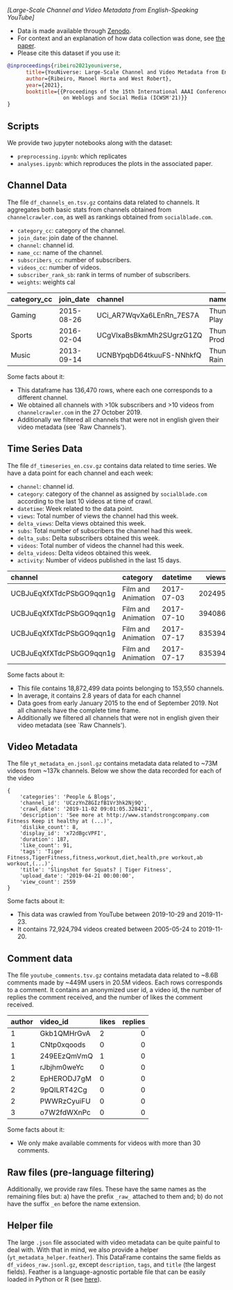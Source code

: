 _[Large-Scale Channel and Video Metadata from English-Speaking YouTube]_

- Data is made available through [Zenodo](https://doi.org/10.5281/zenodo.4650046).
- For context and an explanation of how data collection was done, see [the paper](https://arxiv.org/abs/2012.10378).
- Please cite this dataset if you use it:

```bibtex
@inproceedings{ribeiro2021youniverse,
      title={YouNiverse: Large-Scale Channel and Video Metadata from English-Speaking YouTube},
      author={Ribeiro, Manoel Horta and West Robert},
      year={2021},
      booktitle={{Proceedings of the 15th International AAAI Conference
                  on Weblogs and Social Media (ICWSM'21)}}
}
```

## Scripts

We provide two jupyter notebooks along with the dataset:

- `preprocessing.ipynb`: which replicates
- `analyses.ipynb`: which reproduces the plots in the associated paper.

## Channel Data

The file `df_channels_en.tsv.gz` contains data related to channels.
It aggregates both basic stats from channels obtained from `channelcrawler.com`,
as well as rankings obtained from `socialblade.com`.

- `category_cc`: category of the channel.
- `join_date`: join date of the channel.
- `channel`: channel id.
- `name_cc`: name of the channel.
- `subscribers_cc`: number of subscribers.
- `videos_cc`: number of videos.
- `subscriber_rank_sb`: rank in terms of number of subscribers.
- `weights`: weights cal

| category_cc | join_date  | channel                  | name_cc      | subscribers_cc | videos_cc | subscriber_rank_sb | weights |
| :---------- | :--------- | :----------------------- | :----------- | -------------: | --------: | -----------------: | ------: |
| Gaming      | 2015-08-26 | UCi_AR7WqvXa6LEnRn_7ES7A | Thunder Play |          11500 |       849 |             877395 |  11.175 |
| Sports      | 2016-02-04 | UCgVlxaBsBkmMh2SUgrzG1ZQ | Thunder Prod |          76000 |        61 |             198340 |  5.5295 |
| Music       | 2013-09-14 | UCNBYpqbD64tkuuFS-NNhkfQ | Thunder Rain |          33700 |        58 |             382980 |  6.5855 |

Some facts about it:

- This dataframe has 136,470 rows, where each one corresponds to a different channel.
- We obtained all channels with >10k subscribers and >10 videos from `channelcrawler.com` in the 27 October 2019.
- Additionally we filtered all channels that were not in english given their video metadata (see `Raw Channels').

## Time Series Data

The file `df_timeseries_en.csv.gz` contains data related to time series.
We have a data point for each channel and each week:

- `channel`: channel id.
- `category`: category of the channel as assigned by `socialblade.com` according to the last 10 videos at time of crawl.
- `datetime`: Week related to the data point.
- `views`: Total number of views the channel had this week.
- `delta_views`: Delta views obtained this week.
- `subs`: Total number of subscribers the channel had this week.
- `delta_subs`: Delta subscribers obtained this week.
- `videos`: Total number of videos the channel had this week.
- `delta_videos`: Delta videos obtained this week.
- `activity`: Number of videos published in the last 15 days.

| channel                  | category           | datetime   |  views | delta_views | subs | delta_subs | videos | delta_videos | activity |
| :----------------------- | :----------------- | :--------- | -----: | ----------: | ---: | ---------: | -----: | -----------: | -------: |
| UCBJuEqXfXTdcPSbGO9qqn1g | Film and Animation | 2017-07-03 | 202495 |           0 |  650 |          0 |      5 |            0 |        3 |
| UCBJuEqXfXTdcPSbGO9qqn1g | Film and Animation | 2017-07-10 | 394086 |      191591 | 1046 |        396 |      6 |            1 |        1 |
| UCBJuEqXfXTdcPSbGO9qqn1g | Film and Animation | 2017-07-17 | 835394 |      441308 | 1501 |        456 |      6 |            0 |        1 |
| UCBJuEqXfXTdcPSbGO9qqn1g | Film and Animation | 2017-07-17 | 835394 |      441308 | 1501 |        456 |      6 |            0 |        1 |

Some facts about it:

- This file contains 18,872,499 data points belonging to 153,550 channels.
- In average, it contains 2.8 years of data for each channel
- Data goes from early January 2015 to the end of September 2019. Not all channels have the complete time frame.
- Additionally we filtered all channels that were not in english given their video metadata (see `Raw Channels').

## Video Metadata

The file `yt_metadata_en.jsonl.gz` contains metadata data related to ~73M videos from ~137k channels.
Below we show the data recorded for each of the video

    {
        'categories': 'People & Blogs',
        'channel_id': 'UCzzYnZ8GIzfB1Vr3hk2Nj9Q',
        'crawl_date': '2019-11-02 09:01:05.328421',
        'description': 'See more at http://www.standstrongcompany.com Fitness Keep it healthy at (...)',
        'dislike_count': 8,
        'display_id': 'x72dBgcVPFI',
        'duration': 187,
        'like_count': 91,
        'tags': 'Tiger Fitness,TigerFitness,fitness,workout,diet,health,pre workout,ab workout,(...)',
        'title': 'Slingshot for Squats? | Tiger Fitness',
        'upload_date': '2019-04-21 00:00:00',
        'view_count': 2559
    }

Some facts about it:

- This data was crawled from YouTube between 2019-10-29 and 2019-11-23.
- It contains 72,924,794 videos created between 2005-05-24 to 2019-11-20.

## Comment data

The file `youtube_comments.tsv.gz` contains metadata data related to ~8.6B comments made by ~449M users in 20.5M videos.
Each rows corresponds to a comment.
It contains an anonymized user id, a video id, the number of replies the comment received, and the number of likes the comment received.

| author | video_id    | likes | replies |
| :----- | :---------- | :---- | ------: |
| 1      | Gkb1QMHrGvA | 2     |       0 |
| 1      | CNtp0xqoods | 0     |       0 |
| 1      | 249EEzQmVmQ | 1     |       0 |
| 1      | rJbjhm0weYc | 0     |       0 |
| 2      | EpHERODJ7gM | 0     |       0 |
| 2      | 9pQILRT42Cg | 0     |       0 |
| 2      | PWWRzCyuiFU | 0     |       0 |
| 3      | o7W2fdWXnPc | 0     |       0 |

Some facts about it:

- We only make available comments for videos with more than 30 comments.

## Raw files (pre-language filtering)

Additionally, we provide raw files.
These have the same names as the remaining files but:
a) have the prefix `_raw_` attached to them and;
b) do not have the suffix `_en` before the name extension.

## Helper file

The large `.json` file associated with video metadata can be quite painful to deal with.
With that in mind, we also provide a helper (`yt_metadata_helper.feather`).
This DataFrame contains the same fields as `df_videos_raw.jsonl.gz`,
except `description`, `tags`, and `title` (the largest fields).
Feather is a language-agnostic portable file that can be easily loaded in Python or R (see [here][feather]).

[feather]: https://arrow.apache.org/docs/python/feather.html#:~:text=Feather%20is%20a%20portable%20file,Python%20(pandas)%20and%20R.

